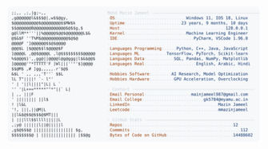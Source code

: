 <picture>
  <source srcset="https://raw.githubusercontent.com/mmazinjameel/mmazinjameel/main/dark_mode.svg?v=1755267050" media="(prefers-color-scheme: dark)">
  <img src="https://raw.githubusercontent.com/mmazinjameel/mmazinjameel/main/light_mode.svg?v=1755267050">
</picture>
